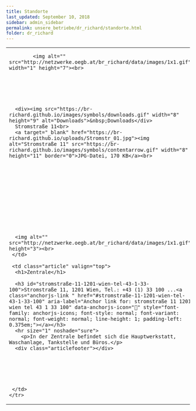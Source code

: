 ```yaml
---
title: Standorte
last_updated: September 10, 2018
sidebar: admin_sidebar
permalink: unsere_betriebe/dr_richard/standorte.html
folder: dr_richard
---
```


<table cellpadding="0" cellspacing="0" border="0" summary="" width="450">
    <tbody><tr width="450">
     <td valign="top" class="articleleftcolumn">
      <img src="https://br-richard.github.io/images/dr_richard/Auto_14.gif" alt="" border="0"><br>
      
      
			<img alt="" src="http://netzwerke.oegb.at/br_richard/data/images/1x1.gif" width="1" height="7"><br>
			
      
      
			
			
      
      <div><img src="https://br-richard.github.io/images/symbols/downloads.gif" width="8" height="9" alt="Downloads">&nbsp;Downloads</div>
      Stromstraße 11<br>
      <a target="_blank" href="https://br-richard.github.io/uploads/Stromstr_01.jpg"><img alt="Stromstraße 11" src="https://br-richard.github.io/images/symbols/contentarrow.gif" width="8" height="11" border="0">JPG-Datei, 170 KB</a><br>
<br>      
<br>      
<br>      
<br>      
<br>      
<br>      
<br>      
<br>      
<br>      
      
      <img alt="" src="http://netzwerke.oegb.at/br_richard/data/images/1x1.gif" height="3"><br>
     </td>
     
     <td class="article" valign="top">
      <h1>Zentrale</h1>
      
      <h3 id="stromstraße-11-1201-wien-tel-43-1-33-100">Stromstraße 11, 1201 Wien, Tel.: +43 (1) 33 100 ...<a class="anchorjs-link " href="#stromstraße-11-1201-wien-tel-43-1-33-100" aria-label="Anchor link for: stromstraße 11 1201 wien tel 43 1 33 100" data-anchorjs-icon="" style="font-family: anchorjs-icons; font-style: normal; font-variant: normal; font-weight: normal; line-height: 1; padding-left: 0.375em;"></a></h3>
      <hr size="1" noshade="sure">
   		<p>In der Zentrale befindet sich die Hauptwerkstatt, Waschanlage, Tankstelle und Büros.</p>
      <div class="articlefooter"></div>




     

     </td>
    </tr>
   </tbody></table>
